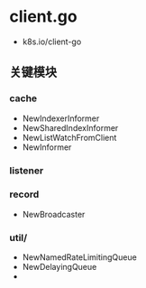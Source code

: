 # client.go
- k8s.io/client-go


## 关键模块

###  cache
- NewIndexerInformer
- NewSharedIndexInformer
- NewListWatchFromClient
- NewInformer 
### listener
### record
- NewBroadcaster
### util/
- NewNamedRateLimitingQueue
- NewDelayingQueue
- 
